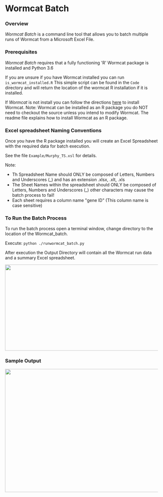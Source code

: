 # Wormcat Batch

### Overview
*Wormcat Batch* is a command line tool that allows you to batch multiple runs of Wormcat from a Microsoft Excel File.

### Prerequisites

*Wormcat Batch* requires that a fully functioning 'R' Wormcat package is installed and Python 3.6

If you are unsure if you have Wormcat installed you can run `is_wormcat_installed.R`
This simple script can be found in the `Code` directory and will return the location
of the wormcat R installation if it is installed.

If *Wormcat* is not install you can follow the directions [here](https://github.com/dphiggs01/Wormcat/blob/master/README.md)
to install Wormcat. Note: Wormcat can be installed as an R package you do NOT need to checkout the
source unless you intend to modify Wormcat. The readme file explains how to install Wormcat as an R package.


### Excel spreadsheet Naming Conventions

Once you have the R package installed you will create an Excel Spreadsheet with the
required data for batch execution.

See the file `Example/Murphy_TS.xsl` for details.

Note:

* Th Spreadsheet Name should ONLY be composed of Letters, Numbers and Underscores (_)
and has an extension .xlsx, .xlt, .xls
* The Sheet Names within the spreadsheet should ONLY be composed of Letters, Numbers and Underscores (_)
other characters may cause the batch process to fail!
* Each sheet requires a column name "gene ID" (This column name is case sensitive)

### To Run the Batch Process

To run the batch process open a terminal window, change directory to the
location of the Wormcat_batch.

Execute: `python ./runwormcat_batch.py`

After execution the Output Directory will contain all the Wormcat run data and a
summary Excel spreadsheet.


<img src="./Images/Example_Run.png"  height="283" width="700"/>


### Sample Output

<img src="./Images/Sample_Output.png"  height="405" width="800"/>




